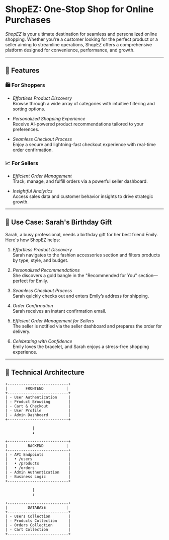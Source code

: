 # ShopEZ: One-Stop Shop for Online Purchases

*ShopEZ* is your ultimate destination for seamless and personalized online shopping. Whether you're a customer looking for the perfect product or a seller aiming to streamline operations, ShopEZ offers a comprehensive platform designed for convenience, performance, and growth.

---

## 🚀 Features

### 🛍 For Shoppers
- *Effortless Product Discovery*  
  Browse through a wide array of categories with intuitive filtering and sorting options.

- *Personalized Shopping Experience*  
  Receive AI-powered product recommendations tailored to your preferences.

- *Seamless Checkout Process*  
  Enjoy a secure and lightning-fast checkout experience with real-time order confirmation.

### 📈 For Sellers
- *Efficient Order Management*  
  Track, manage, and fulfill orders via a powerful seller dashboard.

- *Insightful Analytics*  
  Access sales data and customer behavior insights to drive strategic growth.

---

## 🎯 Use Case: Sarah's Birthday Gift

Sarah, a busy professional, needs a birthday gift for her best friend Emily. Here's how ShopEZ helps:

1. *Effortless Product Discovery*  
   Sarah navigates to the fashion accessories section and filters products by type, style, and budget.

2. *Personalized Recommendations*  
   She discovers a gold bangle in the "Recommended for You" section—perfect for Emily.

3. *Seamless Checkout Process*  
   Sarah quickly checks out and enters Emily’s address for shipping.

4. *Order Confirmation*  
   Sarah receives an instant confirmation email.

5. *Efficient Order Management for Sellers*  
   The seller is notified via the seller dashboard and prepares the order for delivery.

6. *Celebrating with Confidence*  
   Emily loves the bracelet, and Sarah enjoys a stress-free shopping experience.

---

## 🧱 Technical Architecture

```plaintext
+---------------------------+
|        FRONTEND          |
+---------------------------+
| - User Authentication     |
| - Product Browsing        |
| - Cart & Checkout         |
| - User Profile            |
| - Admin Dashboard         |
+---------------------------+

            |
            ↓

+---------------------------+
|         BACKEND          |
+---------------------------+
| - API Endpoints           |
|   • /users                |
|   • /products             |
|   • /orders               |
| - Admin Authentication    |
| - Business Logic          |
+---------------------------+

            |
            ↓

+---------------------------+
|         DATABASE         |
+---------------------------+
| - Users Collection        |
| - Products Collection     |
| - Orders Collection       |
| - Cart Collection         |
+---------------------------+

